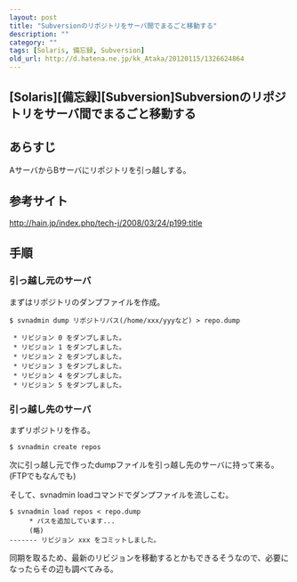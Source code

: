 ```yaml
---
layout: post
title: "Subversionのリポジトリをサーバ間でまるごと移動する"
description: ""
category: ""
tags: [Solaris, 備忘録, Subversion]
old_url: http://d.hatena.ne.jp/kk_Ataka/20120115/1326624864
---
```


\[Solaris\]\[備忘録\]\[Subversion\]Subversionのリポジトリをサーバ間でまるごと移動する
-------------------------------------------------------------------------------------

あらすじ
--------

AサーバからBサーバにリポジトリを引っ越しする。

参考サイト
----------

<http://hain.jp/index.php/tech-j/2008/03/24/p199:title>

手順
----

### 引っ越し元のサーバ

まずはリポジトリのダンプファイルを作成。

    $ svnadmin dump リポジトリパス(/home/xxx/yyyなど) > repo.dump

     * リビジョン 0 をダンプしました。
     * リビジョン 1 をダンプしました。
     * リビジョン 2 をダンプしました。
     * リビジョン 3 をダンプしました。
     * リビジョン 4 をダンプしました。
     * リビジョン 5 をダンプしました。

### 引っ越し先のサーバ

まずリポジトリを作る。

    $ svnadmin create repos

次に引っ越し元で作ったdumpファイルを引っ越し先のサーバに持って来る。(FTPでもなんでも)

そして、svnadmin loadコマンドでダンプファイルを流しこむ。

    $ svnadmin load repos < repo.dump
         * パスを追加しています...
         (略)
    ------- リビジョン xxx をコミットしました。

同期を取るため、最新のリビジョンを移動するとかもできるそうなので、必要になったらその辺も調べてみる。
